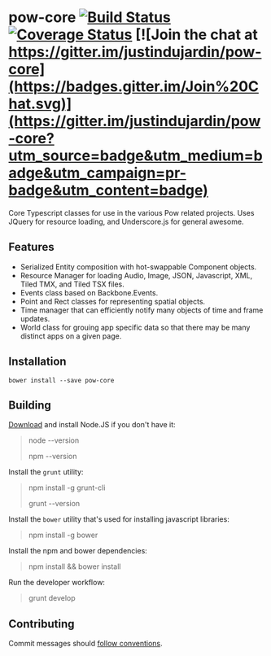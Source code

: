 # pow-core [![Build Status](https://travis-ci.org/justindujardin/pow-core.svg?branch=master)](https://travis-ci.org/justindujardin/pow-core) [![Coverage Status](https://img.shields.io/coveralls/justindujardin/pow-core.svg)](https://coveralls.io/r/justindujardin/pow-core?branch=master) [![Join the chat at https://gitter.im/justindujardin/pow-core](https://badges.gitter.im/Join%20Chat.svg)](https://gitter.im/justindujardin/pow-core?utm_source=badge&utm_medium=badge&utm_campaign=pr-badge&utm_content=badge)

Core Typescript classes for use in the various Pow related projects.  Uses JQuery for resource loading, and Underscore.js for general awesome.

## Features
 
- Serialized Entity composition with hot-swappable Component objects.
- Resource Manager for loading Audio, Image, JSON, Javascript, XML, Tiled TMX, and Tiled TSX files.
- Events class based on Backbone.Events.
- Point and Rect classes for representing spatial objects.
- Time manager that can efficiently notify many objects of time and frame updates.
- World class for grouing app specific data so that there may be many distinct apps on a given page.


## Installation

`bower install --save pow-core`

## Building

[Download](http://nodejs.org/) and install Node.JS if you don't have it:

> node --version
>
> npm --version

Install the `grunt` utility:

> npm install -g grunt-cli
>
> grunt --version

Install the `bower` utility that's used for installing javascript libraries:

> npm install -g bower

Install the npm and bower dependencies:

> npm install && bower install

Run the developer workflow:

> grunt develop

## Contributing

Commit messages should [follow conventions](https://github.com/justindujardin/pow-core/blob/master/CONVENTIONS.md).

